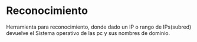 # Reconocimiento
Herramienta para reconocimiento, donde dado un IP o rango de IPs(subred) devuelve el Sistema operativo de las pc y sus nombres de dominio.
